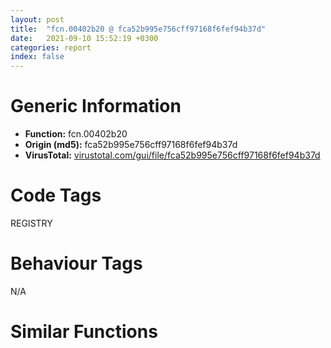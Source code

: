 ```yaml
---
layout: post
title:  "fcn.00402b20 @ fca52b995e756cff97168f6fef94b37d"
date:   2021-09-10 15:52:19 +0300
categories: report
index: false
---
```


# Generic Information
- **Function:** fcn.00402b20
- **Origin (md5):** fca52b995e756cff97168f6fef94b37d
- **VirusTotal:** [virustotal.com/gui/file/fca52b995e756cff97168f6fef94b37d][virustotal_ref]

# Code Tags
<span class="tag" id="REGISTRY">REGISTRY</span>


# Behaviour Tags
<span class="bhv-tag" id="na">N/A</span>

# Similar Functions
<script type="text/javascript" src="https://www.gstatic.com/charts/loader.js"></script>
<script type="text/javascript">

    google.charts.load('current', {'packages':['corechart']});
    google.charts.setOnLoadCallback(drawChart);

    function drawChart() {
    var data = new google.visualization.DataTable();
        data.addColumn('number', 'X');
        data.addColumn('number', 'Y');
        data.addColumn({type: 'string', role: 'tooltip', 'p': {'html': true}});
        data.addColumn({'type': 'string', 'role': 'style'});
        
        data.addRows([
    [79.77593231201172, -227.36553955078125, '<b><a href="/report/fcn.00402b20@fca52b995e756cff97168f6fef94b37d">fcn.00402b20</a><br>@fca52b995e756cff97168f6fef94b37d</b><br>push ebp<br>mov ebp, esp<br>push ecx<br>mov eax, dword[ebp+0x48]<br>lea ecx, [ebp-4]<br>cmp dword[ebp+0x4c], 8<br>push ebx<br>push esi<br>push edi<br>lea esi, [ebp+0x38]<br>cmovae esi, dword[ebp+0x38]<br>lea edi, [eax+eax]<br>cmp dword[ebp+0x1c], 8<br>lea eax, [ebp+8]<br>push ecx<br>cmovae eax, dword[ebp+8]<br>push eax<br>push 0x80000001<br>call dword[sym.imp.ADVAPI32.dll_RegOpenKeyW]<br>test eax, eax<br>je 0x402b72<br>cmp dword[ebp+0x1c], 8<br>lea ecx, [ebp-4]<br>lea eax, [ebp+8]<br>cmovae eax, dword[ebp+8]<br>push ecx<br>push eax<br>push 0x80000001<br>call dword[sym.imp.ADVAPI32.dll_RegCreateKeyW]<br>cmp dword[ebp+0x34], 8<br>lea eax, [ebp+0x20]<br>push edi<br>cmovae eax, dword[ebp+0x20]<br>push esi<br>push 1<br>push 0<br>push eax<br>push dword[ebp-4]<br>call dword[sym.imp.ADVAPI32.dll_RegSetValueExW]<br>mov edx, dword[ebp+0x1c]<br>test eax, eax<br>sete bl<br>cmp edx, 8<br>jb 0x402bcc<br>mov ecx, dword[ebp+8]<br>lea edx, [edx*2+2]<br>mov eax, ecx<br>cmp edx, 0x1000<br>jb 0x402bc2<br>mov ecx, dword[ecx-4]<br>add edx, 0x23<br>sub eax, ecx<br>add eax, 0xfffffffc<br>cmp eax, 0x1f<br>ja 0x402c69<br>push edx<br>push ecx<br>call fcn.00404ff5<br>add esp, 8<br>mov edx, dword[ebp+0x34]<br>xor eax, eax<br>mov dword[ebp+0x18], 0<br>mov dword[ebp+0x1c], 7<br>mov word[ebp+8], ax<br>cmp edx, 8<br>jb 0x402c16<br>mov ecx, dword[ebp+0x20]<br>lea edx, [edx*2+2]<br>mov eax, ecx<br>cmp edx, 0x1000<br>jb 0x402c0c<br>mov ecx, dword[ecx-4]<br>add edx, 0x23<br>sub eax, ecx<br>add eax, 0xfffffffc<br>cmp eax, 0x1f<br>ja 0x402c69<br>push edx<br>push ecx<br>call fcn.00404ff5<br>add esp, 8<br>mov edx, dword[ebp+0x4c]<br>xor eax, eax<br>mov dword[ebp+0x30], 0<br>mov dword[ebp+0x34], 7<br>mov word[ebp+0x20], ax<br>cmp edx, 8<br>jb 0x402c60<br>mov ecx, dword[ebp+0x38]<br>lea edx, [edx*2+2]<br>mov eax, ecx<br>cmp edx, 0x1000<br>jb 0x402c56<br>mov ecx, dword[ecx-4]<br>add edx, 0x23<br>sub eax, ecx<br>add eax, 0xfffffffc<br>cmp eax, 0x1f<br>ja 0x402c69<br>push edx<br>push ecx<br>call fcn.00404ff5<br>add esp, 8<br>pop edi<br>pop esi<br>mov al, bl<br>pop ebx<br>mov esp, ebp<br>pop ebp<br>ret <br>call fcn.004088d8<br>int3 <br><eoc> ', 'point { fill-color: #e0440e; }'],
[63.88557052612305, 205.30197143554688, '<b><a href="/report/fcn.0048ef80@279a61b1e76da49531f1f16fd1102a2d">fcn.0048ef80</a><br>@279a61b1e76da49531f1f16fd1102a2d</b><br>push ebp<br>mov ebp, esp<br>sub esp, 0x740<br>mov eax, dword[0x53ebd0]<br>xor eax, ebp<br>mov dword[ebp-0x14], eax<br>push ebx<br>push esi<br>mov dword[ebp-0x740], ecx<br>push 0x200<br>push 0<br>mov eax, dword[ebp-0x740]<br>push eax<br>call fcn.00490b70<br>add esp, 0xc<br>push 0x200<br>push 0<br>mov ecx, dword[ebp-0x740]<br>add ecx, 0x200<br>push ecx<br>call fcn.00490b70<br>add esp, 0xc<br>push 0x200<br>push 0<br>mov edx, dword[ebp-0x740]<br>add edx, 0x400<br>push edx<br>call fcn.00490b70<br>add esp, 0xc<br>push 0x200<br>push 0<br>mov eax, dword[ebp-0x740]<br>add eax, 0x600<br>push eax<br>call fcn.00490b70<br>add esp, 0xc<br>push 0x200<br>push 0<br>mov ecx, dword[ebp-0x740]<br>add ecx, 0x800<br>push ecx<br>call fcn.00490b70<br>add esp, 0xc<br>push 0x200<br>push 0<br>mov edx, dword[ebp-0x740]<br>add edx, 0xa00<br>push edx<br>call fcn.00490b70<br>add esp, 0xc<br>push 0x200<br>push 0<br>mov eax, dword[ebp-0x740]<br>add eax, 0xc00<br>push eax<br>call fcn.00490b70<br>add esp, 0xc<br>push 0x200<br>push 0<br>mov ecx, dword[ebp-0x740]<br>add ecx, 0xe00<br>push ecx<br>call fcn.00490b70<br>add esp, 0xc<br>push 0x200<br>push 0<br>mov edx, dword[ebp-0x740]<br>add edx, 0x1000<br>push edx<br>call fcn.00490b70<br>add esp, 0xc<br>push 0x200<br>push 0<br>mov eax, dword[ebp-0x740]<br>add eax, 0x1200<br>push eax<br>call fcn.00490b70<br>add esp, 0xc<br>push 0x200<br>push 0<br>mov ecx, dword[ebp-0x740]<br>add ecx, 0x1400<br>push ecx<br>call fcn.00490b70<br>add esp, 0xc<br>push 0x200<br>push 0<br>mov edx, dword[ebp-0x740]<br>add edx, 0x1600<br>push edx<br>call fcn.00490b70<br>add esp, 0xc<br>push 0<br>push 0<br>call dword[sym.imp.ole32.dll_CoInitializeEx]<br>mov dword[ebp-0x44c], eax<br>push 0<br>push 0<br>push 0<br>push 3<br>push 0<br>push 0<br>push 0<br>push 0xffffffffffffffff<br>push 0<br>call dword[sym.imp.ole32.dll_CoInitializeSecurity]<br>mov dword[ebp-0x44c], eax<br>cmp dword[ebp-0x44c], 0<br>jl 0x48f9f7<br>mov dword[ebp-0x464], 0<br>lea eax, [ebp-0x464]<br>push eax<br>push 0x50acc8<br>push 1<br>push 0<br>push 0x50ad98<br>call dword[sym.imp.ole32.dll_CoCreateInstance]<br>mov dword[ebp-0x44c], eax<br>cmp dword[ebp-0x44c], 0<br>jl 0x48f9f7<br>mov dword[ebp-0x468], 0<br>lea ecx, [ebp-0x468]<br>push ecx<br>push 0<br>push 0<br>push 0<br>push 0<br>push 0<br>push 0<br>push 0x5075f8<br>mov edx, dword[ebp-0x464]<br>mov eax, dword[edx]<br>mov ecx, dword[ebp-0x464]<br>push ecx<br>mov edx, dword[eax+0xc]<br>call edx<br>mov dword[ebp-0x44c], eax<br>cmp dword[ebp-0x44c], 0<br>jl 0x48f9e3<br>push 0<br>push 0<br>push 3<br>push 3<br>push 0<br>push 0<br>push 0xa<br>mov eax, dword[ebp-0x468]<br>push eax<br>call dword[sym.imp.ole32.dll_CoSetProxyBlanket]<br>mov dword[ebp-0x44c], eax<br>cmp dword[ebp-0x44c], 0<br>jl 0x48f9cf<br>mov dword[ebp-0x46c], 0<br>lea ecx, [ebp-0x46c]<br>push ecx<br>push 0<br>push 0x30<br>push str.SELECT_*_FROM_Win32_ComputerSystemProduct<br>push 0x50766c<br>mov edx, dword[ebp-0x468]<br>mov eax, dword[edx]<br>mov ecx, dword[ebp-0x468]<br>push ecx<br>mov edx, dword[eax+0x50]<br>call edx<br>mov dword[ebp-0x44c], eax<br>cmp dword[ebp-0x44c], 0<br>jl 0x48f319<br>mov dword[ebp-0x470], 0<br>mov dword[ebp-0x474], 0<br>lea eax, [ebp-0x470]<br>push eax<br>lea ecx, [ebp-0x474]<br>push ecx<br>push 1<br>push 0xffffffffffffffff<br>mov edx, dword[ebp-0x46c]<br>mov eax, dword[edx]<br>mov ecx, dword[ebp-0x46c]<br>push ecx<br>mov edx, dword[eax+0x10]<br>call edx<br>mov dword[ebp-0x44c], eax<br>cmp dword[ebp-0x44c], 0<br>jl 0x48f305<br>cmp dword[ebp-0x470], 0<br>jbe 0x48f305<br>xor eax, eax<br>mov word[ebp-0x488], ax<br>xor ecx, ecx<br>mov dword[ebp-0x486], ecx<br>mov dword[ebp-0x482], ecx<br>mov dword[ebp-0x47e], ecx<br>mov word[ebp-0x47a], cx<br>push 0<br>push 0<br>lea edx, [ebp-0x488]<br>push edx<br>push 0<br>push str.UUID<br>mov eax, dword[ebp-0x474]<br>mov ecx, dword[eax]<br>mov edx, dword[ebp-0x474]<br>push edx<br>mov eax, dword[ecx+0x10]<br>call eax<br>mov dword[ebp-0x44c], eax<br>cmp dword[ebp-0x44c], 0<br>jl 0x48f2f1<br>push 0x100<br>mov ecx, dword[ebp-0x480]<br>push ecx<br>mov edx, dword[ebp-0x740]<br>add edx, 0x600<br>push edx<br>call dword[sym.imp.KERNEL32.dll_lstrcpynW]<br>lea eax, [ebp-0x488]<br>push eax<br>call dword[sym.imp.OLEAUT32.dll_VariantCopy]<br>mov ecx, dword[ebp-0x474]<br>mov edx, dword[ecx]<br>mov eax, dword[ebp-0x474]<br>push eax<br>mov ecx, dword[edx+8]<br>call ecx<br>mov edx, dword[ebp-0x46c]<br>mov eax, dword[edx]<br>mov ecx, dword[ebp-0x46c]<br>push ecx<br>mov edx, dword[eax+8]<br>call edx<br>lea eax, [ebp-0x46c]<br>push eax<br>push 0<br>push 0x30<br>push str.SELECT__FROM_Win32_ComputerSystemProduct<br>push 0x5076d4<br>mov ecx, dword[ebp-0x468]<br>mov edx, dword[ecx]<br>mov eax, dword[ebp-0x468]<br>push eax<br>mov ecx, dword[edx+0x50]<br>call ecx<br>mov dword[ebp-0x44c], eax<br>cmp dword[ebp-0x44c], 0<br>jl 0x48f45c<br>mov dword[ebp-0x48c], 0<br>mov dword[ebp-0x490], 0<br>lea edx, [ebp-0x48c]<br>push edx<br>lea eax, [ebp-0x490]<br>push eax<br>push 1<br>push 0xffffffffffffffff<br>mov ecx, dword[ebp-0x46c]<br>mov edx, dword[ecx]<br>mov eax, dword[ebp-0x46c]<br>push eax<br>mov ecx, dword[edx+0x10]<br>call ecx<br>mov dword[ebp-0x44c], eax<br>cmp dword[ebp-0x44c], 0<br>jl 0x48f448<br>cmp dword[ebp-0x48c], 0<br>jbe 0x48f448<br>xor edx, edx<br>mov word[ebp-0x4a0], dx<br>xor eax, eax<br>mov dword[ebp-0x49e], eax<br>mov dword[ebp-0x49a], eax<br>mov dword[ebp-0x496], eax<br>mov word[ebp-0x492], ax<br>push 0<br>push 0<br>lea ecx, [ebp-0x4a0]<br>push ecx<br>push 0<br>push str.Name<br>mov edx, dword[ebp-0x490]<br>mov eax, dword[edx]<br>mov ecx, dword[ebp-0x490]<br>push ecx<br>mov edx, dword[eax+0x10]<br>call edx<br>mov dword[ebp-0x44c], eax<br>cmp dword[ebp-0x44c], 0<br>jl 0x48f434<br>push 0x100<br>mov eax, dword[ebp-0x498]<br>push eax<br>mov ecx, dword[ebp-0x740]<br>add ecx, 0x800<br>push ecx<br>call dword[sym.imp.KERNEL32.dll_lstrcpynW]<br>lea edx, [ebp-0x4a0]<br>push edx<br>call dword[sym.imp.OLEAUT32.dll_VariantCopy]<br>mov eax, dword[ebp-0x490]<br>mov ecx, dword[eax]<br>mov edx, dword[ebp-0x490]<br>push edx<br>mov eax, dword[ecx+8]<br>call eax<br>mov ecx, dword[ebp-0x46c]<br>mov edx, dword[ecx]<br>mov eax, dword[ebp-0x46c]<br>push eax<br>mov ecx, dword[edx+8]<br>call ecx<br>lea edx, [ebp-0x46c]<br>push edx<br>push 0<br>push 0x30<br>push str.SELECT_*_FROM_Win32_OperatingSystem<br>push 0x507730<br>mov eax, dword[ebp-0x468]<br>mov ecx, dword[eax]<br>mov edx, dword[ebp-0x468]<br>push edx<br>mov eax, dword[ecx+0x50]<br>call eax<br>mov dword[ebp-0x44c], eax<br>cmp dword[ebp-0x44c], 0<br>jl 0x48f59e<br>mov dword[ebp-0x4a4], 0<br>mov dword[ebp-0x4a8], 0<br>lea ecx, [ebp-0x4a4]<br>push ecx<br>lea edx, [ebp-0x4a8]<br>push edx<br>push 1<br>push 0xffffffffffffffff<br>mov eax, dword[ebp-0x46c]<br>mov ecx, dword[eax]<br>mov edx, dword[ebp-0x46c]<br>push edx<br>mov eax, dword[ecx+0x10]<br>call eax<br>mov dword[ebp-0x44c], eax<br>cmp dword[ebp-0x44c], 0<br>jl 0x48f58a<br>cmp dword[ebp-0x4a4], 0<br>jbe 0x48f58a<br>xor ecx, ecx<br>mov word[ebp-0x4b8], cx<br>xor edx, edx<br>mov dword[ebp-0x4b6], edx<br>mov dword[ebp-0x4b2], edx<br>mov dword[ebp-0x4ae], edx<br>mov word[ebp-0x4aa], dx<br>push 0<br>push 0<br>lea eax, [ebp-0x4b8]<br>push eax<br>push 0<br>push str.SerialNumber<br>mov ecx, dword[ebp-0x4a8]<br>mov edx, dword[ecx]<br>mov eax, dword[ebp-0x4a8]<br>push eax<br>mov ecx, dword[edx+0x10]<br>call ecx<br>mov dword[ebp-0x44c], eax<br>cmp dword[ebp-0x44c], 0<br>jl 0x48f576<br>push 0x100<br>mov edx, dword[ebp-0x4b0]<br>push edx<br>mov eax, dword[ebp-0x740]<br>add eax, 0xa00<br>push eax<br>call dword[sym.imp.KERNEL32.dll_lstrcpynW]<br>lea ecx, [ebp-0x4b8]<br>push ecx<br>call dword[sym.imp.OLEAUT32.dll_VariantCopy]<br>mov edx, dword[ebp-0x4a8]<br>mov eax, dword[edx]<br>mov ecx, dword[ebp-0x4a8]<br>push ecx<br>mov edx, dword[eax+8]<br>call edx<br>mov eax, dword[ebp-0x46c]<br>mov ecx, dword[eax]<br>mov edx, dword[ebp-0x46c]<br>push edx<br>mov eax, dword[ecx+8]<br>call eax<br>lea ecx, [ebp-0x46c]<br>push ecx<br>push 0<br>push 0x30<br>push str.SELECT__FROM_Win32_OperatingSystem<br>push 0x5077a0<br>mov edx, dword[ebp-0x468]<br>mov eax, dword[edx]<br>mov ecx, dword[ebp-0x468]<br>push ecx<br>mov edx, dword[eax+0x50]<br>call edx<br>mov dword[ebp-0x44c], eax<br>cmp dword[ebp-0x44c], 0<br>jl 0x48f749<br>mov dword[ebp-0x4bc], 0<br>mov dword[ebp-0x4c0], 0<br>lea eax, [ebp-0x4bc]<br>push eax<br>lea ecx, [ebp-0x4c0]<br>push ecx<br>push 1<br>push 0xffffffffffffffff<br>mov edx, dword[ebp-0x46c]<br>mov eax, dword[edx]<br>mov ecx, dword[ebp-0x46c]<br>push ecx<br>mov edx, dword[eax+0x10]<br>call edx<br>mov dword[ebp-0x44c], eax<br>cmp dword[ebp-0x44c], 0<br>jl 0x48f735<br>cmp dword[ebp-0x4bc], 0<br>jbe 0x48f735<br>xor eax, eax<br>mov word[ebp-0x4d0], ax<br>xor ecx, ecx<br>mov dword[ebp-0x4ce], ecx<br>mov dword[ebp-0x4ca], ecx<br>mov dword[ebp-0x4c6], ecx<br>mov word[ebp-0x4c2], cx<br>push 0<br>push 0<br>lea edx, [ebp-0x4d0]<br>push edx<br>push 0<br>push str.InstallDate<br>mov eax, dword[ebp-0x4c0]<br>mov ecx, dword[eax]<br>mov edx, dword[ebp-0x4c0]<br>push edx<br>mov eax, dword[ecx+0x10]<br>call eax<br>mov dword[ebp-0x44c], eax<br>cmp dword[ebp-0x44c], 0<br>jl 0x48f721<br>push 0x100<br>mov ecx, dword[ebp-0x4c8]<br>push ecx<br>mov edx, dword[ebp-0x740]<br>add edx, 0xc00<br>push edx<br>call dword[sym.imp.KERNEL32.dll_lstrcpynW]<br>mov dword[ebp-0x4d4], 0<br>jmp 0x48f6cb<br>mov eax, dword[ebp-0x4d4]<br>add eax, 1<br>mov dword[ebp-0x4d4], eax<br>mov ecx, dword[ebp-0x4d4]<br>mov edx, dword[ebp-0x740]<br>movzx eax, word[edx+ecx*2+0xc00]<br>test eax, eax<br>je 0x48f714<br>mov ecx, dword[ebp-0x4d4]<br>mov edx, dword[ebp-0x740]<br>movzx eax, word[edx+ecx*2+0xc00]<br>cmp eax, 0x2e<br>jne 0x48f712<br>xor ecx, ecx<br>mov edx, dword[ebp-0x4d4]<br>mov eax, dword[ebp-0x740]<br>mov word[eax+edx*2+0xc00], cx<br>jmp 0x48f6bc<br>lea ecx, [ebp-0x4d0]<br>push ecx<br>call dword[sym.imp.OLEAUT32.dll_VariantCopy]<br>mov edx, dword[ebp-0x4c0]<br>mov eax, dword[edx]<br>mov ecx, dword[ebp-0x4c0]<br>push ecx<br>mov edx, dword[eax+8]<br>call edx<br>mov eax, dword[ebp-0x46c]<br>mov ecx, dword[eax]<br>mov edx, dword[ebp-0x46c]<br>push edx<br>mov eax, dword[ecx+8]<br>call eax<br>lea ecx, [ebp-0x46c]<br>push ecx<br>push 0<br>push 0x30<br>push str.SELECT_*_FROM_Win32_BIOS<br>push 0x5077f4<br>mov edx, dword[ebp-0x468]<br>mov eax, dword[edx]<br>mov ecx, dword[ebp-0x468]<br>push ecx<br>mov edx, dword[eax+0x50]<br>call edx<br>mov dword[ebp-0x44c], eax<br>cmp dword[ebp-0x44c], 0<br>jl 0x48f88c<br>mov dword[ebp-0x4d8], 0<br>mov dword[ebp-0x4dc], 0<br>lea eax, [ebp-0x4d8]<br>push eax<br>lea ecx, [ebp-0x4dc]<br>push ecx<br>push 1<br>push 0xffffffffffffffff<br>mov edx, dword[ebp-0x46c]<br>mov eax, dword[edx]<br>mov ecx, dword[ebp-0x46c]<br>push ecx<br>mov edx, dword[eax+0x10]<br>call edx<br>mov dword[ebp-0x44c], eax<br>cmp dword[ebp-0x44c], 0<br>jl 0x48f878<br>cmp dword[ebp-0x4d8], 0<br>jbe 0x48f878<br>xor eax, eax<br>mov word[ebp-0x4f0], ax<br>xor ecx, ecx<br>mov dword[ebp-0x4ee], ecx<br>mov dword[ebp-0x4ea], ecx<br>mov dword[ebp-0x4e6], ecx<br>mov word[ebp-0x4e2], cx<br>push 0<br>push 0<br>lea edx, [ebp-0x4f0]<br>push edx<br>push 0<br>push str.SerialNumber<br>mov eax, dword[ebp-0x4dc]<br>mov ecx, dword[eax]<br>mov edx, dword[ebp-0x4dc]<br>push edx<br>mov eax, dword[ecx+0x10]<br>call eax<br>mov dword[ebp-0x44c], eax<br>cmp dword[ebp-0x44c], 0<br>jl 0x48f864<br>push 0x100<br>mov ecx, dword[ebp-0x4e8]<br>push ecx<br>mov edx, dword[ebp-0x740]<br>add edx, 0xe00<br>push edx<br>call dword[sym.imp.KERNEL32.dll_lstrcpynW]<br>lea eax, [ebp-0x4f0]<br>push eax<br>call dword[sym.imp.OLEAUT32.dll_VariantCopy]<br>mov ecx, dword[ebp-0x4dc]<br>mov edx, dword[ecx]<br>mov eax, dword[ebp-0x4dc]<br>push eax<br>mov ecx, dword[edx+8]<br>call ecx<br>mov edx, dword[ebp-0x46c]<br>mov eax, dword[edx]<br>mov ecx, dword[ebp-0x46c]<br>push ecx<br>mov edx, dword[eax+8]<br>call edx<br>lea eax, [ebp-0x46c]<br>push eax<br>push 0<br>push 0x30<br>push str.SELECT__FROM_Win32_BIOS<br>push 0x50784c<br>mov ecx, dword[ebp-0x468]<br>mov edx, dword[ecx]<br>mov eax, dword[ebp-0x468]<br>push eax<br>mov ecx, dword[edx+0x50]<br>call ecx<br>mov dword[ebp-0x44c], eax<br>cmp dword[ebp-0x44c], 0<br>jl 0x48f9cf<br>mov dword[ebp-0x4f4], 0<br>mov dword[ebp-0x4f8], 0<br>lea edx, [ebp-0x4f4]<br>push edx<br>lea eax, [ebp-0x4f8]<br>push eax<br>push 1<br>push 0xffffffffffffffff<br>mov ecx, dword[ebp-0x46c]<br>mov edx, dword[ecx]<br>mov eax, dword[ebp-0x46c]<br>push eax<br>mov ecx, dword[edx+0x10]<br>call ecx<br>mov dword[ebp-0x44c], eax<br>cmp dword[ebp-0x44c], 0<br>jl 0x48f9bb<br>cmp dword[ebp-0x4f4], 0<br>jbe 0x48f9bb<br>xor edx, edx<br>mov word[ebp-0x508], dx<br>xor eax, eax<br>mov dword[ebp-0x506], eax<br>mov dword[ebp-0x502], eax<br>mov dword[ebp-0x4fe], eax<br>mov word[ebp-0x4fa], ax<br>push 0<br>push 0<br>lea ecx, [ebp-0x508]<br>push ecx<br>push 0<br>push str.SMBIOSBIOSVersion<br>mov edx, dword[ebp-0x4f8]<br>mov eax, dword[edx]<br>mov ecx, dword[ebp-0x4f8]<br>push ecx<br>mov edx, dword[eax+0x10]<br>call edx<br>mov dword[ebp-0x44c], eax<br>cmp dword[ebp-0x44c], 0<br>jl 0x48f9a7<br>push 0x100<br>mov eax, dword[ebp-0x500]<br>push eax<br>mov ecx, dword[ebp-0x740]<br>add ecx, 0x1000<br>push ecx<br>call dword[sym.imp.KERNEL32.dll_lstrcpynW]<br>lea edx, [ebp-0x508]<br>push edx<br>call dword[sym.imp.OLEAUT32.dll_VariantCopy]<br>mov eax, dword[ebp-0x4f8]<br>mov ecx, dword[eax]<br>mov edx, dword[ebp-0x4f8]<br>push edx<br>mov eax, dword[ecx+8]<br>call eax<br>mov ecx, dword[ebp-0x46c]<br>mov edx, dword[ecx]<br>mov eax, dword[ebp-0x46c]<br>push eax<br>mov ecx, dword[edx+8]<br>call ecx<br>mov edx, dword[ebp-0x468]<br>mov eax, dword[edx]<br>mov ecx, dword[ebp-0x468]<br>push ecx<br>mov edx, dword[eax+8]<br>call edx<br>mov eax, dword[ebp-0x464]<br>mov ecx, dword[eax]<br>mov edx, dword[ebp-0x464]<br>push edx<br>mov eax, dword[ecx+8]<br>call eax<br>mov dword[ebp-0x460], 0<br>xor ecx, ecx<br>mov dword[ebp-0x45c], ecx<br>mov dword[ebp-0x458], ecx<br>mov dword[ebp-0x454], ecx<br>lea esi, [ebp-0x460]<br>mov eax, 1<br>xor ecx, ecx<br>cpuid <br>mov dword[esi], eax<br>mov dword[esi+4], ebx<br>mov dword[esi+8], ecx<br>mov dword[esi+0xc], edx<br>mov edx, dword[ebp-0x460]<br>push edx<br>mov eax, dword[ebp-0x454]<br>push eax<br>push str._08X_08X<br>mov ecx, dword[ebp-0x740]<br>push ecx<br>call dword[sym.imp.USER32.dll_wsprintfW]<br>add esp, 0x10<br>mov dword[ebp-0x50c], 0<br>jmp 0x48fa6d<br>mov edx, dword[ebp-0x50c]<br>add edx, 1<br>mov dword[ebp-0x50c], edx<br>cmp dword[ebp-0x50c], 0xa<br>jge 0x48facd<br>xor eax, eax<br>mov word[ebp-0x710], ax<br>push 0x1fe<br>push 0<br>lea ecx, [ebp-0x70e]<br>push ecx<br>call fcn.00490b70<br>add esp, 0xc<br>lea edx, [ebp-0x710]<br>push edx<br>mov eax, dword[ebp-0x50c]<br>push eax<br>call fcn.0048ff60<br>add esp, 8<br>test eax, eax<br>je 0x48facb<br>lea ecx, [ebp-0x710]<br>push ecx<br>mov edx, dword[ebp-0x740]<br>add edx, 0x200<br>push edx<br>call dword[sym.imp.KERNEL32.dll_lstrcpyW]<br>jmp 0x48facd<br>jmp 0x48fa5e<br>mov byte[ebp-0x438], 0<br>xor eax, eax<br>mov dword[ebp-0x437], eax<br>mov byte[ebp-0x433], al<br>mov dword[ebp-0x450], 0<br>lea ecx, [ebp-0x450]<br>push ecx<br>push 0<br>call sub.IPHLPAPI.DLL_GetAdaptersInfo<br>mov edx, dword[ebp-0x450]<br>push edx<br>push 0x40<br>call dword[sym.imp.KERNEL32.dll_GlobalAlloc]<br>mov dword[ebp-4], eax<br>cmp dword[ebp-4], 0<br>je 0x48fba1<br>lea eax, [ebp-0x450]<br>push eax<br>mov ecx, dword[ebp-4]<br>push ecx<br>call sub.IPHLPAPI.DLL_GetAdaptersInfo<br>test eax, eax<br>jne 0x48fba1<br>mov edx, dword[ebp-4]<br>mov dword[ebp-0x714], edx<br>jmp 0x48fb43<br>mov eax, dword[ebp-0x714]<br>mov ecx, dword[eax]<br>mov dword[ebp-0x714], ecx<br>cmp dword[ebp-0x714], 0<br>je 0x48fba1<br>mov edx, dword[ebp-0x714]<br>add edx, 8<br>push edx<br>call fcn.00490350<br>add esp, 4<br>mov dword[ebp-0x718], eax<br>cmp dword[ebp-0x718], 1<br>je 0x48fb76<br>cmp dword[ebp-0x718], 0<br>jne 0x48fb9f<br>mov eax, dword[ebp-0x714]<br>add eax, 0x194<br>mov ecx, dword[eax]<br>mov dword[ebp-0x438], ecx<br>mov dx, word[eax+4]<br>mov word[ebp-0x434], dx<br>cmp dword[ebp-0x718], 0<br>jne 0x48fb9f<br>jmp 0x48fba1<br>jmp 0x48fb35<br>movzx eax, byte[ebp-0x433]<br>push eax<br>movzx ecx, byte[ebp-0x434]<br>push ecx<br>movzx edx, byte[ebp-0x435]<br>push edx<br>movzx eax, byte[ebp-0x436]<br>push eax<br>movzx ecx, byte[ebp-0x437]<br>push ecx<br>movzx edx, byte[ebp-0x438]<br>push edx<br>push str._02X__02X__02X__02X__02X__02X<br>mov eax, dword[ebp-0x740]<br>add eax, 0x400<br>push eax<br>call dword[sym.imp.USER32.dll_wsprintfW]<br>add esp, 0x20<br>mov dword[ebp-0x43c], 0<br>push 0<br>push 0<br>push 0<br>push 0<br>lea ecx, [ebp-0x43c]<br>push ecx<br>push 0<br>push 0<br>push 0x5078c8<br>call dword[sym.imp.KERNEL32.dll_GetVolumeInformationW]<br>test eax, eax<br>je 0x48fc38<br>mov edx, dword[ebp-0x43c]<br>push edx<br>push str._08X<br>mov eax, dword[ebp-0x740]<br>add eax, 0x1200<br>push eax<br>call dword[sym.imp.USER32.dll_wsprintfW]<br>add esp, 0xc<br>xor ecx, ecx<br>mov word[ebp-0x428], cx<br>push 0x206<br>push 0<br>lea edx, [ebp-0x426]<br>push edx<br>call fcn.00490b70<br>add esp, 0xc<br>xor eax, eax<br>mov word[ebp-0x220], ax<br>push 0x206<br>push 0<br>lea ecx, [ebp-0x21e]<br>push ecx<br>call fcn.00490b70<br>add esp, 0xc<br>mov dword[ebp-0x430], 0<br>mov dword[ebp-0x42c], 0<br>mov dword[ebp-0x10], 0<br>mov dword[ebp-0xc], 0<br>mov dword[ebp-0x448], 0<br>mov dword[ebp-0x444], 0<br>lea edx, [ebp-0x428]<br>push edx<br>push 0<br>push 0<br>push 0x25<br>push 0<br>call dword[sym.imp.SHELL32.dll_SHGetFolderPathW]<br>mov dword[ebp-0x44c], eax<br>cmp dword[ebp-0x44c], 0<br>jl 0x48feb0<br>push str.kernel32.dll<br>lea eax, [ebp-0x428]<br>push eax<br>lea ecx, [ebp-0x220]<br>push ecx<br>call dword[sym.imp.SHLWAPI.dll_PathCombineW]<br>test eax, eax<br>je 0x48fd76<br>push 0<br>push 0<br>push 3<br>push 0<br>push 1<br>push 0x80000000<br>lea edx, [ebp-0x220]<br>push edx<br>call dword[sym.imp.KERNEL32.dll_CreateFileW]<br>mov dword[ebp-0x71c], eax<br>cmp dword[ebp-0x71c], 0xffffffff<br>je 0x48fd76<br>mov dword[ebp-0x724], 0<br>xor eax, eax<br>mov dword[ebp-0x720], eax<br>push 0<br>push 0<br>lea ecx, [ebp-0x724]<br>push ecx<br>mov edx, dword[ebp-0x71c]<br>push edx<br>call dword[sym.imp.KERNEL32.dll_GetFileTime]<br>test eax, eax<br>je 0x48fd69<br>lea eax, [ebp-0x724]<br>push eax<br>call fcn.0048ff10<br>add esp, 4<br>mov dword[ebp-0x430], eax<br>mov dword[ebp-0x42c], edx<br>mov ecx, dword[ebp-0x71c]<br>push ecx<br>call dword[sym.imp.KERNEL32.dll_CloseHandle]<br>push str.user32.dll<br>lea edx, [ebp-0x428]<br>push edx<br>lea eax, [ebp-0x220]<br>push eax<br>call dword[sym.imp.SHLWAPI.dll_PathCombineW]<br>test eax, eax<br>je 0x48fe0e<br>push 0<br>push 0<br>push 3<br>push 0<br>push 1<br>push 0x80000000<br>lea ecx, [ebp-0x220]<br>push ecx<br>call dword[sym.imp.KERNEL32.dll_CreateFileW]<br>mov dword[ebp-0x728], eax<br>cmp dword[ebp-0x728], 0xffffffff<br>je 0x48fe0e<br>mov dword[ebp-0x730], 0<br>xor edx, edx<br>mov dword[ebp-0x72c], edx<br>push 0<br>push 0<br>lea eax, [ebp-0x730]<br>push eax<br>mov ecx, dword[ebp-0x728]<br>push ecx<br>call dword[sym.imp.KERNEL32.dll_GetFileTime]<br>test eax, eax<br>je 0x48fe01<br>lea edx, [ebp-0x730]<br>push edx<br>call fcn.0048ff10<br>add esp, 4<br>mov dword[ebp-0x10], eax<br>mov dword[ebp-0xc], edx<br>mov eax, dword[ebp-0x728]<br>push eax<br>call dword[sym.imp.KERNEL32.dll_CloseHandle]<br>push str.notepad.exe<br>lea ecx, [ebp-0x428]<br>push ecx<br>lea edx, [ebp-0x220]<br>push edx<br>call dword[sym.imp.SHLWAPI.dll_PathCombineW]<br>test eax, eax<br>je 0x48feb0<br>push 0<br>push 0<br>push 3<br>push 0<br>push 1<br>push 0x80000000<br>lea eax, [ebp-0x220]<br>push eax<br>call dword[sym.imp.KERNEL32.dll_CreateFileW]<br>mov dword[ebp-0x734], eax<br>cmp dword[ebp-0x734], 0xffffffff<br>je 0x48feb0<br>mov dword[ebp-0x73c], 0<br>xor ecx, ecx<br>mov dword[ebp-0x738], ecx<br>push 0<br>push 0<br>lea edx, [ebp-0x73c]<br>push edx<br>mov eax, dword[ebp-0x734]<br>push eax<br>call dword[sym.imp.KERNEL32.dll_GetFileTime]<br>test eax, eax<br>je 0x48fea3<br>lea ecx, [ebp-0x73c]<br>push ecx<br>call fcn.0048ff10<br>add esp, 4<br>mov dword[ebp-0x448], eax<br>mov dword[ebp-0x444], edx<br>mov edx, dword[ebp-0x734]<br>push edx<br>call dword[sym.imp.KERNEL32.dll_CloseHandle]<br>mov eax, dword[ebp-0x444]<br>push eax<br>mov ecx, dword[ebp-0x448]<br>push ecx<br>mov edx, dword[ebp-0xc]<br>push edx<br>mov eax, dword[ebp-0x10]<br>push eax<br>mov ecx, dword[ebp-0x42c]<br>push ecx<br>mov edx, dword[ebp-0x430]<br>push edx<br>push str._llu__llu__llu<br>push 0x100<br>mov eax, dword[ebp-0x740]<br>add eax, 0x1400<br>push eax<br>call fcn.0049ae66<br>add esp, 0x24<br>mov eax, dword[ebp-0x740]<br>pop esi<br>pop ebx<br>mov ecx, dword[ebp-0x14]<br>xor ecx, ebp<br>call fcn.00490ace<br>mov esp, ebp<br>pop ebp<br>ret <br><eoc> ', 'null'],
[1.542871356010437, -13.613483428955078, '<b><a href="/report/main@27ac6b5c7fa1ad11790cdc733c25a701">main</a><br>@27ac6b5c7fa1ad11790cdc733c25a701</b><br>push ebp<br>mov ebp, esp<br>push 0xffffffffffffffff<br>push 0x4a7bcc<br>mov eax, dword<br>push eax<br>sub esp, 0x2cc<br>mov eax, dword[0x4e11d0]<br>xor eax, ebp<br>mov dword[ebp-0x14], eax<br>push ebx<br>push esi<br>push edi<br>push eax<br>lea eax, [ebp-0xc]<br>mov dword<br>mov dword[ebp-0x10], esp<br>sub esp, 0x18<br>xor eax, eax<br>mov ecx, esp<br>mov dword[ebp-0x2a4], eax<br>mov dword[ebp-0x2b0], eax<br>call fcn.00407710<br>call fcn.004076a0<br>add esp, 0x18<br>lea eax, [ebp-0x258]<br>push 0x208<br>push eax<br>push 0<br>call dword[sym.imp.KERNEL32.dll_GetModuleFileNameW]<br>lea eax, [ebp-0x2a8]<br>xor esi, esi<br>push eax<br>push 8<br>mov dword[ebp-0x2a8], esi<br>call dword[sym.imp.KERNEL32.dll_GetCurrentProcess]<br>push eax<br>call dword[sym.imp.ADVAPI32.dll_OpenProcessToken]<br>test eax, eax<br>je 0x408168<br>lea eax, [ebp-0x2b4]<br>mov dword[ebp-0x2b4], 4<br>push eax<br>push 4<br>lea eax, [ebp-0x2ac]<br>push eax<br>push 0x14<br>push dword[ebp-0x2a8]<br>call dword[sym.imp.ADVAPI32.dll_GetTokenInformation]<br>test eax, eax<br>cmovne esi, dword[ebp-0x2ac]<br>mov eax, dword[ebp-0x2a8]<br>mov edi, dword[sym.imp.KERNEL32.dll_CloseHandle]<br>test eax, eax<br>je 0x40817b<br>push eax<br>call edi<br>test esi, esi<br>je 0x4085fd<br>cmp dword[0x4ec770], 8<br>mov eax, 0x4ec75c<br>cmovae eax, dword[0x4ec75c]<br>push eax<br>push 1<br>push 0<br>call dword[sym.imp.KERNEL32.dll_CreateMutexW]<br>mov dword[0x4ec738], eax<br>call dword[sym.imp.KERNEL32.dll_GetLastError]<br>cmp eax, 0xb7<br>jne 0x4081ba<br>xor eax, eax<br>jmp 0x408673<br>mov edi, dword[sym.imp.KERNEL32.dll_OutputDebugStringW]<br>xor esi, esi<br>mov dword[ebp-0x2ac], 3<br>mov dword[ebp-0x2a8], esi<br>mov dword[ebp-0x2b4], esi<br>cmp esi, dword[ebp-0x2ac]<br>jge 0x408673<br>lea eax, [esi+esi*2]<br>lea eax, [eax*8+0x4e1b18]<br>push eax<br>lea ecx, [ebp-0x288]<br>call fcn.0040ce20<br>mov dword[ebp-4], 0<br>lea eax, [ebp-0x288]<br>cmp dword[ebp-0x274], 8<br>mov ecx, 0x4e1b60<br>push dword[ebp-0x278]<br>cmovae eax, dword[ebp-0x288]<br>push eax<br>call fcn.004113d0<br>mov byte[ebp-4], 1<br>call fcn.004086b0<br>test al, al<br>jne 0x408339<br>mov byte[ebp-4], al<br>inc esi<br>mov ecx, dword[ebp-0x2b4]<br>dec ecx<br>mov dword[ebp-0x260], 0<br>neg ecx<br>mov dword[ebp-0x25c], 7<br>push 0x15<br>sbb ecx, ecx<br>xor eax, eax<br>and esi, ecx<br>mov word[ebp-0x270], ax<br>push str.Waiting_5_secconds...<br>lea ecx, [ebp-0x270]<br>call fcn.004113d0<br>cmp byte[0x4ec73c], 0<br>je 0x40829e<br>cmp dword[ebp-0x25c], 8<br>lea eax, [ebp-0x270]<br>cmovae eax, dword[ebp-0x270]<br>push eax<br>call edi<br>push 0x4c91d0<br>call edi<br>mov edx, dword[ebp-0x25c]<br>cmp edx, 8<br>jb 0x4082de<br>mov ecx, dword[ebp-0x270]<br>lea edx, [edx*2+2]<br>mov eax, ecx<br>cmp edx, 0x1000<br>jb 0x4082d4<br>mov ecx, dword[ecx-4]<br>add edx, 0x23<br>sub eax, ecx<br>add eax, 0xfffffffc<br>cmp eax, 0x1f<br>ja 0x408691<br>push edx<br>push ecx<br>call fcn.004825cf<br>add esp, 8<br>push 0x1388<br>call dword[sym.imp.KERNEL32.dll_Sleep]<br>mov dword[ebp-4], 0xffffffff<br>mov edx, dword[ebp-0x274]<br>cmp edx, 8<br>jb 0x4081cc<br>mov ecx, dword[ebp-0x288]<br>lea edx, [edx*2+2]<br>mov eax, ecx<br>cmp edx, 0x1000<br>jb 0x40832a<br>mov ecx, dword[ecx-4]<br>add edx, 0x23<br>sub eax, ecx<br>add eax, 0xfffffffc<br>cmp eax, 0x1f<br>ja 0x408696<br>push edx<br>push ecx<br>call fcn.004825cf<br>add esp, 8<br>jmp 0x4081cc<br>mov dword[ebp-4], 0<br>jmp 0x408398<br>mov eax, dword[0x4e1b10]<br>test eax, eax<br>jns 0x4083bd<br>neg eax<br>push eax<br>lea eax, [ebp-0x16]<br>push eax<br>call fcn.00419f70<br>add esp, 8<br>mov ecx, 0x2d<br>sub eax, 2<br>mov word[eax], cx<br>jmp 0x4083ca<br>push eax<br>lea eax, [ebp-0x16]<br>push eax<br>call fcn.00419f70<br>add esp, 8<br>xor ecx, ecx<br>mov dword[ebp-0x290], 0<br>mov word[ebp-0x2a0], cx<br>lea ecx, [ebp-0x16]<br>mov dword[ebp-0x28c], 7<br>cmp eax, ecx<br>je 0x4083ff<br>sub ecx, eax<br>sar ecx, 1<br>push ecx<br>push eax<br>lea ecx, [ebp-0x2a0]<br>call fcn.004113d0<br>or dword[ebp-0x2a4], 3<br>push 8<br>push str.Waiting_<br>push 0<br>lea ecx, [ebp-0x2a0]<br>mov byte[ebp-4], 4<br>call fcn.00419970<br>mov dword[ebp-0x260], 0<br>xor ecx, ecx<br>mov dword[ebp-0x25c], 0<br>movups xmm0, xmmword[eax]<br>movups xmmword[ebp-0x270], xmm0<br>movq xmm0, qword[eax+0x10]<br>movq qword[ebp-0x260], xmm0<br>mov dword[eax+0x10], 0<br>mov dword[eax+0x14], 7<br>mov word[eax], cx<br>push 0x11<br>push str._millisecconds...<br>lea ecx, [ebp-0x270]<br>mov byte[ebp-4], 5<br>call fcn.00411510<br>mov dword[ebp-0x2bc], 0<br>xor ecx, ecx<br>mov dword[ebp-0x2b8], 0<br>movups xmm0, xmmword[eax]<br>movups xmmword[ebp-0x2cc], xmm0<br>movq xmm0, qword[eax+0x10]<br>movq qword[ebp-0x2bc], xmm0<br>mov dword[eax+0x10], 0<br>mov dword[eax+0x14], 7<br>mov word[eax], cx<br>mov eax, dword[ebp-0x2a4]<br>or eax, 0xc<br>mov dword[ebp-0x2a4], eax<br>mov dword[ebp-0x2b0], eax<br>cmp byte[0x4ec73c], cl<br>je 0x4084eb<br>cmp dword[ebp-0x2b8], 8<br>lea eax, [ebp-0x2cc]<br>cmovae eax, dword[ebp-0x2cc]<br>push eax<br>call edi<br>push 0x4c91d0<br>call edi<br>mov edx, dword[ebp-0x2b8]<br>cmp edx, 8<br>jb 0x40852b<br>mov ecx, dword[ebp-0x2cc]<br>lea edx, [edx*2+2]<br>mov eax, ecx<br>cmp edx, 0x1000<br>jb 0x408521<br>mov ecx, dword[ecx-4]<br>add edx, 0x23<br>sub eax, ecx<br>add eax, 0xfffffffc<br>cmp eax, 0x1f<br>ja 0x40869b<br>push edx<br>push ecx<br>call fcn.004825cf<br>add esp, 8<br>xor eax, eax<br>mov byte[ebp-4], 4<br>mov edx, dword[ebp-0x25c]<br>mov dword[ebp-0x2bc], 0<br>mov dword[ebp-0x2b8], 7<br>mov word[ebp-0x2cc], ax<br>cmp edx, 8<br>jb 0x40858c<br>mov ecx, dword[ebp-0x270]<br>lea edx, [edx*2+2]<br>mov eax, ecx<br>cmp edx, 0x1000<br>jb 0x408582<br>mov ecx, dword[ecx-4]<br>add edx, 0x23<br>sub eax, ecx<br>add eax, 0xfffffffc<br>cmp eax, 0x1f<br>ja 0x40869b<br>push edx<br>push ecx<br>call fcn.004825cf<br>add esp, 8<br>xor eax, eax<br>mov dword[ebp-0x260], 0<br>mov byte[ebp-4], al<br>mov edx, dword[ebp-0x28c]<br>mov dword[ebp-0x25c], 7<br>mov word[ebp-0x270], ax<br>cmp edx, 8<br>jb 0x4085ec<br>mov ecx, dword[ebp-0x2a0]<br>lea edx, [edx*2+2]<br>mov eax, ecx<br>cmp edx, 0x1000<br>jb 0x4085e2<br>mov ecx, dword[ecx-4]<br>add edx, 0x23<br>sub eax, ecx<br>add eax, 0xfffffffc<br>cmp eax, 0x1f<br>ja 0x40869b<br>push edx<br>push ecx<br>call fcn.004825cf<br>add esp, 8<br>push dword[0x4e1b10]<br>call dword[sym.imp.KERNEL32.dll_Sleep]<br>jmp 0x408226<br>mov esi, dword[sym.imp.SHELL32.dll_ShellExecuteExW]<br>push 0x3c<br>lea eax, [ebp-0x50]<br>push 0<br>push eax<br>call fcn.00484d40<br>add esp, 0xc<br>mov dword[ebp-0x50], 0x3c<br>lea eax, [ebp-0x258]<br>mov dword[ebp-0x4c], 0x40<br>mov dword[ebp-0x40], eax<br>lea eax, [ebp-0x50]<br>mov dword[ebp-0x48], 0<br>push eax<br>mov dword[ebp-0x44], str.runas<br>mov dword[ebp-0x3c], 0x4c91cc<br>mov dword[ebp-0x38], 0<br>mov dword[ebp-0x34], 5<br>mov dword[ebp-0x30], 0<br>call esi<br>test eax, eax<br>je 0x408603<br>push 0xffffffffffffffff<br>push dword[ebp-0x18]<br>call dword[sym.imp.KERNEL32.dll_WaitForSingleObject]<br>push dword[ebp-0x18]<br>call edi<br>mov eax, 1<br>mov ecx, dword[ebp-0xc]<br>mov dword<br>pop ecx<br>pop edi<br>pop esi<br>pop ebx<br>mov ecx, dword[ebp-0x14]<br>xor ecx, ebp<br>call fcn.004825be<br>mov esp, ebp<br>pop ebp<br>ret 0x10<br>call fcn.0048b027<br>call fcn.0048b027<br>call fcn.0048b027<br>int3 <br><eoc> ', 'null'],
[-177.572509765625, -154.07151794433594, '<b><a href="/report/fcn.0042bf30@e2ba7f10eb234338a49853c34d7d9c56">fcn.0042bf30</a><br>@e2ba7f10eb234338a49853c34d7d9c56</b><br>push ebp<br>mov ebp, esp<br>push ecx<br>cmp dword[ebp+0xc], 0x1f<br>mov eax, dword[ebp+8]<br>mov eax, dword[eax]<br>push edi<br>mov edi, dword[eax+0x164]<br>mov dword[ebp-4], eax<br>jne 0x42c081<br>push ebx<br>push esi<br>lea ebx, [edi+0x1cb0]<br>lea esi, [edi+0x1eb0]<br>mov dword[esi], ebx<br>cmp ebx, esi<br>jae 0x42bf66<br>mov byte[ebx], 0xff<br>inc dword[esi]<br>mov eax, dword[esi]<br>cmp eax, esi<br>jae 0x42bf71<br>mov byte[eax], 0xfa<br>inc dword[esi]<br>mov eax, dword[esi]<br>cmp eax, esi<br>jae 0x42bf7c<br>mov byte[eax], 0x1f<br>inc dword[esi]<br>movzx ecx, word[edi+0x1ca8]<br>push ecx<br>call dword[sym.imp.WS2_32.dll_htons]<br>movzx edx, ax<br>movzx eax, word[edi+0x1caa]<br>push eax<br>mov dword[ebp+0xc], edx<br>call dword[sym.imp.WS2_32.dll_htons]<br>movzx ecx, ax<br>mov eax, dword[esi]<br>cmp eax, esi<br>jae 0x42bfae<br>mov dl, byte[ebp+0xc]<br>mov byte[eax], dl<br>inc dword[esi]<br>mov eax, dword[esi]<br>cmp eax, esi<br>jae 0x42bfbb<br>mov dl, byte[ebp+0xd]<br>mov byte[eax], dl<br>inc dword[esi]<br>mov eax, dword[esi]<br>cmp eax, esi<br>jae 0x42bfc5<br>mov byte[eax], cl<br>inc dword[esi]<br>mov eax, dword[esi]<br>cmp eax, esi<br>jae 0x42bfcf<br>mov byte[eax], ch<br>inc dword[esi]<br>mov eax, dword[esi]<br>cmp eax, esi<br>jae 0x42bfda<br>mov byte[eax], 0xff<br>inc dword[esi]<br>mov eax, dword[esi]<br>cmp eax, esi<br>jae 0x42bfe5<br>mov byte[eax], 0xf0<br>inc dword[esi]<br>mov eax, dword[esi]<br>mov dword[edi+0x1eb4], eax<br>sub eax, ebx<br>sub eax, 2<br>push eax<br>mov dword[esi], ebx<br>mov esi, dword[ebp-4]<br>lea eax, [edi+0x1cb2]<br>push 0x3e<br>call fcn.0042b490<br>mov esi, dword[sym.imp.WS2_32.dll_send]<br>add esp, 8<br>push 0<br>push 3<br>push ebx<br>mov ebx, dword[ebp+8]<br>mov edx, dword[ebx+0x1a8]<br>push edx<br>call esi<br>test eax, eax<br>jns 0x42c03b<br>call dword[sym.imp.WS2_32.dll_WSAGetLastError]<br>push eax<br>mov eax, dword[ebp-4]<br>push str.Sending_data_failed___d_<br>push eax<br>call fcn.00413d00<br>add esp, 0xc<br>lea ecx, [edi+0x1cb3]<br>push ecx<br>mov eax, 4<br>call fcn.0042bd90<br>mov edx, dword[ebx+0x1a8]<br>add esp, 4<br>push 0<br>push 2<br>add edi, 0x1cb7<br>push edi<br>push edx<br>call esi<br>pop esi<br>pop ebx<br>test eax, eax<br>jns 0x42c081<br>call dword[sym.imp.WS2_32.dll_WSAGetLastError]<br>push eax<br>mov eax, dword[ebp-4]<br>push str.Sending_data_failed___d_<br>push eax<br>call fcn.00413d00<br>add esp, 0xc<br>pop edi<br>mov esp, ebp<br>pop ebp<br>ret <br><eoc> ', 'null'],
[229.0081329345703, -5.259146690368652, '<b><a href="/report/fcn.00428700@e2ba7f10eb234338a49853c34d7d9c56">fcn.00428700</a><br>@e2ba7f10eb234338a49853c34d7d9c56</b><br>push ebp<br>mov ebp, esp<br>push ecx<br>mov eax, dword[esi+0x10]<br>push ebx<br>push edi<br>mov edi, dword[eax]<br>lea eax, [ecx-4]<br>xor ebx, ebx<br>cmp eax, 3<br>ja case.default.0x428719<br>jmp dword[eax*4+0x428a54]<br>cmp ecx, 4<br>jne 0x4287fd<br>lea eax, [esi+0x15c]<br>call fcn.004281a0<br>movzx edx, word[esi+0x40]<br>movzx eax, ax<br>mov ecx, edx<br>cmp eax, ecx<br>je 0x4287eb<br>test dx, dx<br>jne 0x428755<br>cmp eax, 0xffff<br>je 0x4287eb<br>push ecx<br>push eax<br>push str.Received_ACK_for_block__d__expecting__d_n<br>push edi<br>call fcn.00413c80<br>inc dword[esi+0x18]<br>mov eax, dword[esi+0x18]<br>add esp, 0x10<br>cmp eax, dword[esi+0x20]<br>jle 0x428790<br>movzx ecx, word[esi+0x40]<br>push ecx<br>push str.tftp_tx:_giving_up_waiting_for_block__d_ack<br>push edi<br>call fcn.00413d00<br>add esp, 0xc<br>mov ebx, 0x37<br>pop edi<br>mov eax, ebx<br>pop ebx<br>mov esp, ebp<br>pop ebp<br>ret <br>mov edx, dword[esi+0x148]<br>mov ecx, dword[esi+0x150]<br>push edx<br>mov edx, dword[esi+0x160]<br>lea eax, [esi+0xc8]<br>push eax<br>mov eax, dword[esi+0x14]<br>push 0<br>add ecx, 4<br>push ecx<br>push edx<br>push eax<br>call dword[sym.imp.WS2_32.dll_sendto]<br>test eax, eax<br>jns 0x4287e3<br>call dword[sym.imp.WS2_32.dll_WSAGetLastError]<br>mov ecx, dword[esi+0x10]<br>push eax<br>push ecx<br>call fcn.0043bc80<br>push eax<br>push 0x50f0bc<br>push edi<br>call fcn.00413d00<br>add esp, 0x14<br>mov ebx, 0x37<br>pop edi<br>mov eax, ebx<br>pop ebx<br>mov esp, ebp<br>pop ebp<br>ret <br>lea edx, [esi+0x38]<br>push edx<br>call fcn.004f28ef<br>add esp, 4<br>inc word[esi+0x40]<br>jmp 0x428806<br>mov eax, 1<br>mov word[esi+0x40], ax<br>mov eax, 3<br>lea ecx, [esi+0x160]<br>mov dword[esi+0x18], ebx<br>call fcn.00428150<br>mov ax, word[esi+0x40]<br>lea ecx, [esi+0x160]<br>call fcn.00428170<br>cmp word[esi+0x40], 1<br>jbe 0x428841<br>mov ecx, dword[esi+0x150]<br>cmp ecx, dword[esi+0x154]<br>jl 0x428a2e<br>mov edx, dword[esi+0x160]<br>mov eax, dword[esi+0x10]<br>mov dword[esi+0x150], ebx<br>mov ecx, dword[eax]<br>add edx, 4<br>mov dword[ecx+0x150], edx<br>jmp 0x428860<br>mov eax, dword[esi+0x154]<br>sub eax, dword[esi+0x150]<br>mov ecx, dword[esi+0x10]<br>lea edx, [ebp-4]<br>push edx<br>push eax<br>push ecx<br>call fcn.004390a0<br>add esp, 0xc<br>test eax, eax<br>jne 0x428a4d<br>mov ecx, dword[ebp-4]<br>add dword[esi+0x150], ecx<br>mov edx, dword[esi+0x10]<br>mov eax, dword[edx]<br>add dword[eax+0x150], ecx<br>mov eax, dword[esi+0x150]<br>cmp eax, dword[esi+0x154]<br>jge 0x4288ac<br>cmp dword[ebp-4], ebx<br>jne 0x428860<br>mov ecx, dword[esi+0x148]<br>push ecx<br>mov ecx, dword[esi+0x160]<br>lea edx, [esi+0xc8]<br>push edx<br>mov edx, dword[esi+0x14]<br>push 0<br>add eax, 4<br>push eax<br>push ecx<br>push edx<br>call dword[sym.imp.WS2_32.dll_sendto]<br>test eax, eax<br>jns 0x4288ff<br>call dword[sym.imp.WS2_32.dll_WSAGetLastError]<br>push eax<br>mov eax, dword[esi+0x10]<br>push eax<br>call fcn.0043bc80<br>push eax<br>push 0x50f0bc<br>push edi<br>call fcn.00413d00<br>add esp, 0x14<br>pop edi<br>mov eax, 0x37<br>pop ebx<br>mov esp, ebp<br>pop ebp<br>ret <br>mov eax, dword[esi+0x150]<br>cdq <br>add dword[edi+0x98], eax<br>adc dword[edi+0x9c], edx<br>mov ecx, dword[edi+0x9c]<br>mov edx, dword[edi+0x98]<br>push ecx<br>push edx<br>push edi<br>call fcn.00420120<br>add esp, 0xc<br>pop edi<br>xor eax, eax<br>pop ebx<br>mov esp, ebp<br>pop ebp<br>ret <br>inc dword[esi+0x18]<br>mov eax, dword[esi+0x18]<br>push eax<br>movzx eax, word[esi+0x40]<br>inc eax<br>and eax, 0xffff<br>push eax<br>push str.Timeout_waiting_for_block__d_ACK.__Retries___d_n<br>push edi<br>call fcn.00413c80<br>mov ecx, dword[esi+0x18]<br>add esp, 0x10<br>cmp ecx, dword[esi+0x20]<br>jle 0x42896e<br>pop edi<br>mov dword[esi+8], 0xffffff9d<br>mov dword[esi], 3<br>xor eax, eax<br>pop ebx<br>mov esp, ebp<br>pop ebp<br>ret <br>mov edx, dword[esi+0x148]<br>mov ecx, dword[esi+0x150]<br>push edx<br>mov edx, dword[esi+0x160]<br>lea eax, [esi+0xc8]<br>push eax<br>mov eax, dword[esi+0x14]<br>push 0<br>add ecx, 4<br>push ecx<br>push edx<br>push eax<br>call dword[sym.imp.WS2_32.dll_sendto]<br>test eax, eax<br>jns 0x4289c7<br>call dword[sym.imp.WS2_32.dll_WSAGetLastError]<br>mov ecx, dword[esi+0x10]<br>push eax<br>push ecx<br>call fcn.0043bc80<br>push eax<br>push 0x50f0bc<br>push edi<br>call fcn.00413d00<br>add esp, 0x14<br>pop edi<br>mov eax, 0x37<br>pop ebx<br>mov esp, ebp<br>pop ebp<br>ret <br>mov edx, dword[edi+0x9c]<br>mov eax, dword[edi+0x98]<br>push edx<br>push eax<br>push edi<br>call fcn.00420120<br>add esp, 0xc<br>pop edi<br>xor eax, eax<br>pop ebx<br>mov esp, ebp<br>pop ebp<br>ret <br>mov eax, 5<br>lea ecx, [esi+0x160]<br>mov dword[esi], 3<br>call fcn.00428150<br>mov ax, word[esi+0x40]<br>lea ecx, [esi+0x160]<br>call fcn.00428170<br>mov ecx, dword[esi+0x148]<br>mov eax, dword[esi+0x160]<br>push ecx<br>mov ecx, dword[esi+0x14]<br>lea edx, [esi+0xc8]<br>push edx<br>push 0<br>push 4<br>push eax<br>push ecx<br>call dword[sym.imp.WS2_32.dll_sendto]<br>pop edi<br>mov dword[esi], 3<br>xor eax, eax<br>pop ebx<br>mov esp, ebp<br>pop ebp<br>ret <br>push ecx<br>push str.tftp_tx:_internal_error__event:__i<br>push edi<br>call fcn.00413d00<br>add esp, 0xc<br>xor eax, eax<br>pop edi<br>pop ebx<br>mov esp, ebp<br>pop ebp<br>ret <br><eoc> ', 'null'],
[-187.39242553710938, 113.32869720458984, '<b><a href="/report/fcn.00438430@4fe6510221c33bf023f6abed461fc13f">fcn.00438430</a><br>@4fe6510221c33bf023f6abed461fc13f</b><br>push ebp<br>mov ebp, esp<br>sub esp, 0x460<br>push ebx<br>push esi<br>push edi<br>push eax<br>call dword[sym.imp.GDI32.dll_CreateCompatibleDC]<br>mov esi, eax<br>mov dword[ebp-0x10], esi<br>test esi, esi<br>jne 0x438459<br>lea esp, [ebp-0x46c]<br>pop edi<br>pop esi<br>pop ebx<br>mov esp, ebp<br>pop ebp<br>ret <br>mov eax, dword[ebp+8]<br>xor ecx, ecx<br>push ecx<br>lea edx, [ebp-0x45c]<br>push edx<br>push ecx<br>push ecx<br>push ecx<br>push eax<br>xor ebx, ebx<br>push esi<br>mov byte[ebp-5], bl<br>mov dword[ebp-0x45c], 0x28<br>mov word[ebp-0x44e], cx<br>call dword[sym.imp.GDI32.dll_GetDIBits]<br>test eax, eax<br>je 0x438612<br>mov ax, word[ebp-0x44e]<br>movzx ecx, ax<br>cmp ecx, dword[ebp+0x18]<br>jl 0x438612<br>mov esi, dword[ebp-0x454]<br>mov ecx, dword[ebp+0xc]<br>cmp ax, 0x10<br>mov eax, dword[ebp+0x14]<br>sete dl<br>mov byte[eax], dl<br>mov eax, dword[ebp-0x458]<br>mov edx, dword[ebp+0x10]<br>mov edi, esi<br>imul edi, eax<br>mov dword[ecx], eax<br>lea eax, [edi*4]<br>push eax<br>mov dword[edx], esi<br>mov dword[ebp-0xc], eax<br>call fcn.0048cdd4<br>mov ebx, eax<br>add esp, 4<br>mov dword[ebp-0x1c], ebx<br>test ebx, ebx<br>je 0x43860f<br>cmp word[ebp-0x44e], 8<br>sete al<br>mov byte[ebp-6], al<br>test al, al<br>jne 0x438507<br>mov eax, 0x20<br>mov word[ebp-0x44e], ax<br>mov ecx, dword[ebp+8]<br>neg esi<br>mov dword[ebp-0x454], esi<br>mov esi, dword[ebp-0x10]<br>push ecx<br>push esi<br>call dword[sym.imp.GDI32.dll_SelectObject]<br>push 0<br>lea edx, [ebp-0x45c]<br>push edx<br>mov edx, dword[ebp+8]<br>mov dword[ebp-0x20], eax<br>mov eax, dword[ebp+0x10]<br>mov ecx, dword[eax]<br>push ebx<br>push ecx<br>push 0<br>push edx<br>push esi<br>call dword[sym.imp.GDI32.dll_GetDIBits]<br>test eax, eax<br>je 0x4385fd<br>cmp byte[ebp-6], 0<br>je 0x4385f9<br>mov eax, 0x400<br>call fcn.00494320<br>mov eax, esp<br>push eax<br>push 0x100<br>push 0<br>push esi<br>mov dword[ebp-0x18], eax<br>call dword[sym.imp.GDI32.dll_GetSystemPaletteEntries]<br>mov eax, dword[ebp+0xc]<br>mov eax, dword[eax]<br>mov dword[ebp-0x24], eax<br>and eax, 0x80000003<br>jns 0x438581<br>dec eax<br>or eax, 0xfffffffc<br>inc eax<br>je 0x43858c<br>mov edx, 4<br>sub edx, eax<br>jmp 0x43858e<br>xor edx, edx<br>mov ecx, dword[ebp+0x10]<br>mov eax, dword[ecx]<br>mov esi, dword[ebp-0xc]<br>mov ecx, eax<br>imul ecx, edx<br>add ecx, edi<br>mov dword[ebp-0x14], edx<br>lea ecx, [ecx+ebx-1]<br>lea esi, [esi+ebx-4]<br>test eax, eax<br>jle 0x4385f9<br>mov eax, dword[ebp+0x10]<br>mov eax, dword[eax]<br>mov dword[ebp-0xc], eax<br>sub ecx, edx<br>cmp dword[ebp-0x24], 0<br>jle 0x4385f4<br>mov edx, dword[ebp+0xc]<br>mov edi, dword[edx]<br>movzx eax, byte[ecx]<br>mov edx, dword[ebp-0x18]<br>mov eax, dword[edx+eax*4]<br>mov edx, eax<br>shr edx, 8<br>movzx ebx, al<br>movzx edx, dl<br>shl ebx, 8<br>shr eax, 0x10<br>or edx, ebx<br>movzx eax, al<br>shl edx, 8<br>or edx, eax<br>mov dword[esi], edx<br>sub esi, 4<br>dec ecx<br>dec edi<br>jne 0x4385c1<br>mov ebx, dword[ebp-0x1c]<br>mov edx, dword[ebp-0x14]<br>dec dword[ebp-0xc]<br>jne 0x4385b4<br>mov byte[ebp-5], 1<br>mov eax, dword[ebp-0x20]<br>test eax, eax<br>je 0x43860f<br>mov ecx, dword[ebp-0x10]<br>push eax<br>push ecx<br>call dword[sym.imp.GDI32.dll_SelectObject]<br>mov esi, dword[ebp-0x10]<br>push esi<br>call dword[sym.imp.GDI32.dll_DeleteDC]<br>cmp byte[ebp-5], 0<br>jne 0x43862e<br>test ebx, ebx<br>je 0x43862e<br>push ebx<br>call fcn.0048e3af<br>add esp, 4<br>xor ebx, ebx<br>mov eax, ebx<br>lea esp, [ebp-0x46c]<br>pop edi<br>pop esi<br>pop ebx<br>mov esp, ebp<br>pop ebp<br>ret <br><eoc> ', 'null'],

        ]);

    var options = {
        title: 'Similarity Plot',
        legend: 'none',
        colors: ['#dedbd9', '#e6693e', '#ec8f6e', '#f3b49f', '#f6c7b6'],
        tooltip: {isHtml: true, trigger: 'both'},
        explorer: {
        actions: ["dragToZoom", "rightClickToReset"],
        },
        chartArea: {
        width: '80%',
        height: '80%'
        },
        width: '100%',
        height: '100%'
    };

    var chart = new google.visualization.ScatterChart(document.getElementById('chart_div'));

    chart.draw(data, options);
    }
    
</script>


<div id="chart_div" style="width: 100%px; height: 100%;"></div>

# Disassembled Code
{% highlight nasm %}

push ebp
mov ebp, esp
push ecx
mov eax, dword[ebp+0x48]
lea ecx, [ebp-4]
cmp dword[ebp+0x4c], 8
push ebx
push esi
push edi
lea esi, [ebp+0x38]
cmovae esi, dword[ebp+0x38]
lea edi, [eax+eax]
cmp dword[ebp+0x1c], 8
lea eax, [ebp+8]
push ecx
cmovae eax, dword[ebp+8]
push eax
push 0x80000001
call dword[sym.imp.ADVAPI32.dll_RegOpenKeyW]
test eax, eax
je 0x402b72
cmp dword[ebp+0x1c], 8
lea ecx, [ebp-4]
lea eax, [ebp+8]
cmovae eax, dword[ebp+8]
push ecx
push eax
push 0x80000001
call dword[sym.imp.ADVAPI32.dll_RegCreateKeyW]
cmp dword[ebp+0x34], 8
lea eax, [ebp+0x20]
push edi
cmovae eax, dword[ebp+0x20]
push esi
push 1
push 0
push eax
push dword[ebp-4]
call dword[sym.imp.ADVAPI32.dll_RegSetValueExW]
mov edx, dword[ebp+0x1c]
test eax, eax
sete bl
cmp edx, 8
jb 0x402bcc
mov ecx, dword[ebp+8]
lea edx, [edx*2+2]
mov eax, ecx
cmp edx, 0x1000
jb 0x402bc2
mov ecx, dword[ecx-4]
add edx, 0x23
sub eax, ecx
add eax, 0xfffffffc
cmp eax, 0x1f
ja 0x402c69
push edx
push ecx
call fcn.00404ff5
add esp, 8
mov edx, dword[ebp+0x34]
xor eax, eax
mov dword[ebp+0x18], 0
mov dword[ebp+0x1c], 7
mov word[ebp+8], ax
cmp edx, 8
jb 0x402c16
mov ecx, dword[ebp+0x20]
lea edx, [edx*2+2]
mov eax, ecx
cmp edx, 0x1000
jb 0x402c0c
mov ecx, dword[ecx-4]
add edx, 0x23
sub eax, ecx
add eax, 0xfffffffc
cmp eax, 0x1f
ja 0x402c69
push edx
push ecx
call fcn.00404ff5
add esp, 8
mov edx, dword[ebp+0x4c]
xor eax, eax
mov dword[ebp+0x30], 0
mov dword[ebp+0x34], 7
mov word[ebp+0x20], ax
cmp edx, 8
jb 0x402c60
mov ecx, dword[ebp+0x38]
lea edx, [edx*2+2]
mov eax, ecx
cmp edx, 0x1000
jb 0x402c56
mov ecx, dword[ecx-4]
add edx, 0x23
sub eax, ecx
add eax, 0xfffffffc
cmp eax, 0x1f
ja 0x402c69
push edx
push ecx
call fcn.00404ff5
add esp, 8
pop edi
pop esi
mov al, bl
pop ebx
mov esp, ebp
pop ebp
ret
call fcn.004088d8
int3

{% endhighlight %}

[virustotal_ref]: https://www.virustotal.com/gui/file/fca52b995e756cff97168f6fef94b37d